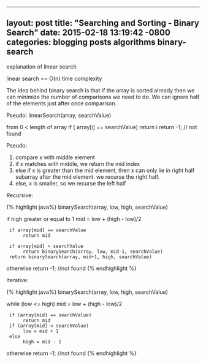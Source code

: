 
---
layout: post
title:  "Searching and Sorting - Binary Search"
date:   2015-02-18 13:19:42 -0800
categories: blogging posts algorithms binary-search
---

explanation of linear search

linear search == O(n) time complexity

The idea behind binary search is that if the array is sorted already then we can minimize the number of comparisons we need to do. We can ignore half of the elements just after once comparison.

Pseudo:
linearSearch(array, searchValue)

from 0 < length of array
     if ( array[i] == searchValue)
          return i
return -1; // not found

Pseudo:

1. compare x with middle element
2. if x matches with middle, we return the mid index
3. else if x is greater than the mid element, then x can only lie in right half subarray after the mid element. we recurse the right half.
4. else, x is smaller, so we recurse the left half

Recursive:

{% highlight java%}
binarySearch(array, low, high, searchValue)

if  high greater or equal to 1
     mid = low + (high - low)/2
     
     if array[mid] == searchValue
          return mid

     if array[mid] > searchValue
          return binarySearch(array, low, mid-1, searchValue)
     return binarySearch(array, mid+1, high, searchValue)

otherwise return -1; //not found
{% endhighlight %}

Iterative:

{% highlight java%}
binarySearch(array, low, high, searchValue)

while (low <= high)
     mid = low + (high - low)/2
     
     if (array[mid] == searchValue)
          return mid
     if (array[mid] < searchValue)
          low = mid + 1
     else
          high = mid - 1

otherwise return -1;   //not found
{% endhighlight %}